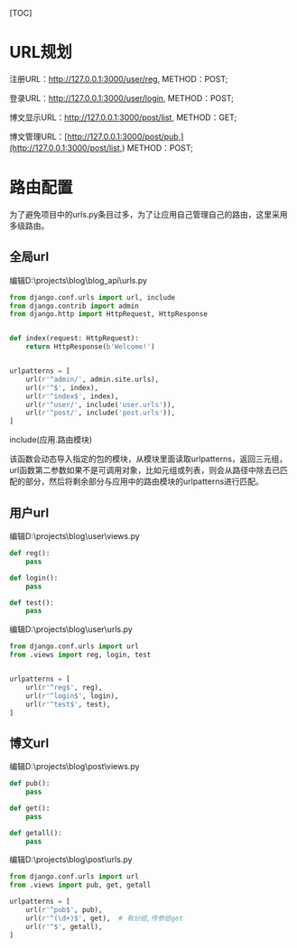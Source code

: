 [TOC]

# URL规划

注册URL：http://127.0.0.1:3000/user/reg, METHOD：POST;

登录URL：http://127.0.0.1:3000/user/login, METHOD：POST;

博文显示URL：http://127.0.0.1:3000/post/list, METHOD：GET;

博文管理URL：[http://127.0.0.1:3000/post/pub,](http://127.0.0.1:3000/post/list,) METHOD：POST;

# 路由配置

为了避免项目中的urls.py条目过多，为了让应用自己管理自己的路由，这里采用多级路由。

## 全局url

编辑D:\projects\blog\blog_api\urls.py

```python
from django.conf.urls import url, include
from django.contrib import admin
from django.http import HttpRequest, HttpResponse


def index(request: HttpRequest):
    return HttpResponse(b'Welcome!')


urlpatterns = [
    url(r'^admin/', admin.site.urls),
    url(r'^$', index),
    url(r'^index$', index),
    url(r'^user/', include('user.urls')),
    url(r'^post/', include('post.urls')),
]

```

include(应用.路由模块)

该函数会动态导入指定的包的模块，从模块里面读取urlpatterns，返回三元组，url函数第二参数如果不是可调用对象，比如元组或列表，则会从路径中除去已匹配的部分，然后将剩余部分与应用中的路由模块的urlpatterns进行匹配。

## 用户url

编辑D:\projects\blog\user\views.py

```python
def reg():
    pass

def login():
    pass

def test():
    pass
```

编辑D:\projects\blog\user\urls.py

```python
from django.conf.urls import url
from .views import reg, login, test


urlpatterns = [
    url(r'^reg$', reg),
    url(r'^login$', login),
    url(r'^test$', test),
]

```



## 博文url

编辑D:\projects\blog\post\views.py

```python
def pub():
    pass

def get():
    pass

def getall():
    pass
```

编辑D:\projects\blog\post\urls.py

```python
from django.conf.urls import url
from .views import pub, get, getall

urlpatterns = [
    url(r'^pub$', pub),
    url(r'^(\d+)$', get),  # 有分组,传参给get
    url(r'^$', getall),
]
```